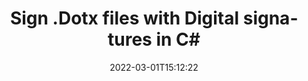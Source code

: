 ---
############################# Static ############################
layout: "auto-gen-signature"
date: 2022-03-01T15:12:22
draft: false
operation: Sign
signaturetype: Digital
fileformat: Dotx
productName: .NET
lang: en
productCode: net
otherformats: pdf doc docx docm dot dotx odt ott xls xlsx xlsm xlsb ods ots xltx xltm pptx pptm
breadcrumb: Put Digital signature on Dotx for C#

############################# Head ############################
head_title: "Adding Digital signatures in a Dotx file with C#"
head_description: "Put Digital Signature on Dotx file for .NET using a few lines of code. Use the GroupDocs Document Signature API to sign dozens file formats."

############################# Header ############################
title: "Sign .Dotx files with Digital signatures in C#"
description: "How to add Digital Signature with a few lines of .NET code"
bg_image: "https://cms.admin.containerize.com/templates/aspose/App_Themes/V3/images/bg/header1.png"
bg_overlay: false
button:
    enable: true

############################# SubMenu ############################
submenu:
    enable: true

    left:
        img_alt: "GroupDocs.Signature for .NET"
        image: "https://cms.admin.containerize.com/templates/groupdocs/images/product-logos/90x90-noborder/groupdocs-signature-net.png"
        product: "GroupDocs.Signature"
        platform: ".NET"



############################# About ############################
about:
    enable: true
    title: "About GroupDocs.Signature for .NET API"
    content: |
        [GroupDocs.Signature for .NET](https://products.groupdocs.com/signature/net/) is a advanced .NET API to electronically sign digital documents using various signature types such as text, image, barcode, QR-code, stamp, form-field and metadata. Users can load, edit, validate, save, remove, preview and search digital signatures within PDF, Microsoft Word, Excel worksheets, PowerPoint presentations, Adobe Photoshop, metafiles and image file formats, with additional support for customizing signature properties as needed.
    

overview:
    enable: true
    title: "Overview API"
    content: |
        Sign your Dotx files with Digital signatures using .NET easily. You can use just a couple of C# code lines in any platform of your choice like - Windows, Linux, macOS.
        You can put Digital on Dotx file in a very convenient way and for free. Besides that it is possible to sign Dotx files using advanced Digital options. 
        
        There are a lot of options features to sign Dotx which you may use for your purposes:

        * Digital position on the page can be set up as absolutely as relatively;;
        * One Digital signature may be placed on specified pages of multi-page documents;;
        * A lot of additional signature features like color, size, border etc. are available..
        
        There are also saving options for signed Dotx file:

        * after signing file might be saved with other supported format;
        * furthermore file can be encrypted with password or saved to memory stream.

        Signing Dotx files with Digital provides vast amount opportunities for users. Moreover there is no need for any additional software installed - like MS Office, Open Office, Adobe Acrobat Reader etc.


############################# Steps ############################
steps:
    enable: true
    title_left: "Steps to sign Dotx with Digital in C#"
    content_left: |
        [GroupDocs.Signature for .NET](https://products.groupdocs.com/signature/net/) provides ability to sign Dotx documents with Digital signatures quick and easily.
        
        * Create an instance of Signature class providing Dotx file supposed to signing as path or memory stream
        * Instantiate SignOptions class and set all demanded data.
        * Invoke the Signature.Sign passing output Dotx file or memory stream

    title_right: "System Requirements"
    content_right: |
        Documents signing with GroupDocs.Signature for .NET can be performed in just a few simple steps. Our APIs are supported on all major platforms and operating systems. Before executing the code below, make sure you have the following prerequisites installed on your system.

        * Operating systems: Microsoft Windows, Linux, MacOS
        * Development environments: Microsoft Visual Studio, Xamarin, MonoDevelop
        * Frameworks: .NET Framework, .NET Standard, .NET Core, Mono
        * Get the latest GroupDocs.Signature for .NET from [Nuget](https://www.nuget.org/packages/groupdocs.signature)
         
    code: |
        ```csharp    
                
        // Set up input Dotx file
        string filePath = "input.dotx";
        // Set up output file
        string outputFilePath = "output.dotx";
        // Provide digital certificate
        string certificateFilePath = "certificate.pfx";

        // Instantiate Signature for input file
        using (GroupDocs.Signature.Signature signature = new GroupDocs.Signature.Signature(filePath))
        {
                //Provide sign options
                DigitalSignOptions options = new DigitalSignOptions(certificateFilePath)
                {
                    // set certificate password
                    signOptions.Password = "1234567890";
                    
                    // set signature position
                    Left = 50,
                    Top = 200,
                };

                // sign Dotx document
                SignResult result = signature.Sign(outputFilePath, options);
        }

        ```

############################# Demos ############################
demos:
    enable: true
    title: "Signing Dotx documents with Digital Live Demo"
    content: |
       Sign Dotx file with Digital signature right now by visiting the [GroupDocs.Signature App](https://products.groupdocs.app/signature/family) website. Free online demo waiting for you.          

############################# More Formats ############################
more_formats:
    enable: true
    title: "Signing Other Document Formats with Digital using C#"
    content: |
        .NET Digital signatures management API for documents and images. Add Digital signatures to some of the popular file formats as stated below.
    format: 
       
       
back_to_top:
    enable: true
---